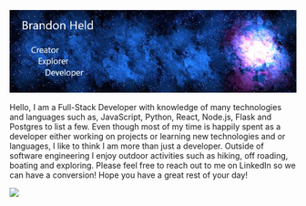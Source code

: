 ![Header](https://github.com/brandonheld/brandonheld/blob/main/githubprofile.jpg)

Hello,
I am a Full-Stack Developer with knowledge of many technologies and languages such as, JavaScript, Python, React, Node.js, Flask and Postgres to list a few. Even though most of my time is happily spent as a developer either working on projects or learning new technologies and or languages, I like to think I am more than just a developer. Outside of software engineering I enjoy outdoor activities such as hiking, off roading, boating and exploring. Please feel free to reach out to me on LinkedIn so we can have a conversion! Hope you have a great rest of your day!

![](https://img.shields.io/badge/OS-Linux-informational?style=plastic&logo=Linux&logoColor=white)
<!--
**brandonheld/brandonheld** is a ✨ _special_ ✨ repository because its `README.md` (this file) appears on your GitHub profile.

Here are some ideas to get you started:

- 🔭 I’m currently working on ...
- 🌱 I’m currently learning ...
- 👯 I’m looking to collaborate on ...
- 🤔 I’m looking for help with ...
- 💬 Ask me about ...
- 📫 How to reach me: ...
- 😄 Pronouns: ...
- ⚡ Fun fact: ...
-->
